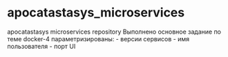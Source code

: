 # apocatastasys_microservices
apocatastasys microservices repository
Выполнено основное задание по теме docker-4
параметризированы: 
    - версии сервисов
    - имя пользователя
    - порт UI

